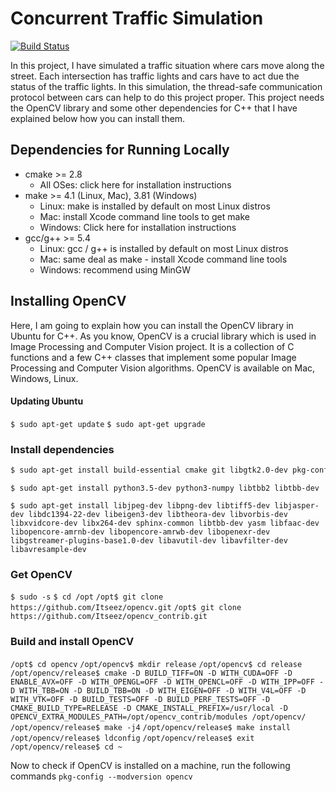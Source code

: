 # Concurrent Traffic Simulation

[![Build Status](https://travis-ci.org/joemccann/dillinger.svg?branch=master)](https://travis-ci.org/joemccann/dillinger)

In this project, I have simulated a traffic situation where cars move along the street. Each intersection has traffic lights and cars have to act due the status of the traffic lights. In this simulation, the thread-safe communication protocol between cars can help to do this project proper. This project needs the OpenCV library and some other dependencies for C++ that I have explained below how you can install them.

## Dependencies for Running Locally
* cmake >= 2.8
    * All OSes: click here for installation instructions
* make >= 4.1 (Linux, Mac), 3.81 (Windows)
    * Linux: make is installed by default on most Linux distros
    * Mac: install Xcode command line tools to get make
    * Windows: Click here for installation instructions
* gcc/g++ >= 5.4
    * Linux: gcc / g++ is installed by default on most Linux distros
    * Mac: same deal as make - install Xcode command line tools
    * Windows: recommend using MinGW

## Installing OpenCV
Here, I am going to explain how you can install the OpenCV library in Ubuntu for C++. As you know, OpenCV is a crucial library which is used in Image Processing and Computer Vision project.   It is a collection of C functions and a few C++ classes that implement some popular Image Processing and Computer Vision algorithms. OpenCV is available on Mac, Windows, Linux.

#### Updating Ubuntu
```$ sudo apt-get update```
```$ sudo apt-get upgrade```

### Install dependencies
```bash 
$ sudo apt-get install build-essential cmake git libgtk2.0-dev pkg-config libavcodec-dev libavformat-dev libswscale-dev
```

```$ sudo apt-get install python3.5-dev python3-numpy libtbb2 libtbb-dev```

```$ sudo apt-get install libjpeg-dev libpng-dev libtiff5-dev libjasper-dev libdc1394-22-dev libeigen3-dev libtheora-dev libvorbis-dev libxvidcore-dev libx264-dev sphinx-common libtbb-dev yasm libfaac-dev libopencore-amrnb-dev libopencore-amrwb-dev libopenexr-dev libgstreamer-plugins-base1.0-dev libavutil-dev libavfilter-dev libavresample-dev```

### Get OpenCV
```$ sudo -s```
```$ cd /opt```
```/opt$ git clone https://github.com/Itseez/opencv.git```
```/opt$ git clone https://github.com/Itseez/opencv_contrib.git```

### Build and install OpenCV
```/opt$ cd opencv```
```/opt/opencv$ mkdir release```
```/opt/opencv$ cd release```
```/opt/opencv/release$ cmake -D BUILD_TIFF=ON -D WITH_CUDA=OFF -D ENABLE_AVX=OFF -D WITH_OPENGL=OFF -D WITH_OPENCL=OFF -D WITH_IPP=OFF -D WITH_TBB=ON -D BUILD_TBB=ON -D WITH_EIGEN=OFF -D WITH_V4L=OFF -D WITH_VTK=OFF -D BUILD_TESTS=OFF -D BUILD_PERF_TESTS=OFF -D CMAKE_BUILD_TYPE=RELEASE -D CMAKE_INSTALL_PREFIX=/usr/local -D OPENCV_EXTRA_MODULES_PATH=/opt/opencv_contrib/modules /opt/opencv/```
```/opt/opencv/release$ make -j4```
```/opt/opencv/release$ make install```
```/opt/opencv/release$ ldconfig```
```/opt/opencv/release$ exit```
```/opt/opencv/release$ cd ~```

Now to check if OpenCV is installed on a machine, run the following commands
```pkg-config --modversion opencv```

